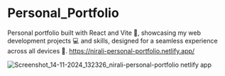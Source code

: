 # Personal_Portfolio

Personal portfolio built with React and Vite 🚀, showcasing my web development projects 💻 and skills, designed for a seamless experience across all devices 📱.
https://nirali-personal-portfolio.netlify.app/

![Screenshot_14-11-2024_132326_nirali-personal-portfolio netlify app](https://github.com/user-attachments/assets/f2a9f5aa-1a25-4aec-b359-dd00f1a3943b)
